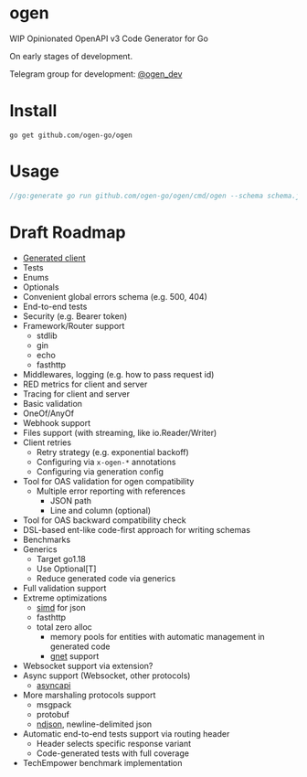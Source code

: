 # ogen

WIP Opinionated OpenAPI v3 Code Generator for Go

On early stages of development.

Telegram group for development: [@ogen_dev](https://t.me/ogen_dev)

# Install
```console
go get github.com/ogen-go/ogen
```

# Usage
```go
//go:generate go run github.com/ogen-go/ogen/cmd/ogen --schema schema.json --target target/dir -package api --clean
```

# Draft Roadmap

* [Generated client](https://github.com/ogen-go/ogen/issues/8)
* Tests
* Enums
* Optionals
* Convenient global errors schema (e.g. 500, 404)
* End-to-end tests
* Security (e.g. Bearer token)
* Framework/Router support
  * stdlib
  * gin
  * echo
  * fasthttp
* Middlewares, logging (e.g. how to pass request id)
* RED metrics for client and server
* Tracing for client and server
* Basic validation
* OneOf/AnyOf
* Webhook support
* Files support (with streaming, like io.Reader/Writer)
* Client retries
  * Retry strategy (e.g. exponential backoff)
  * Configuring via `x-ogen-*` annotations
  * Configuring via generation config
* Tool for OAS validation for ogen compatibility
  * Multiple error reporting with references
    * JSON path
    * Line and column (optional)
* Tool for OAS backward compatibility check
* DSL-based ent-like code-first approach for writing schemas
* Benchmarks
* Generics
  * Target go1.18
  * Use Optional[T]
  * Reduce generated code via generics
* Full validation support
* Extreme optimizations
  * [simd](https://github.com/minio/simdjson-go) for json
  * fasthttp
  * total zero alloc
    * memory pools for entities with automatic management in generated code
    * [gnet](https://github.com/panjf2000/gnet) support
* Websocket support via extension?
* Async support (Websocket, other protocols)
  * [asyncapi](https://github.com/asyncapi/spec/blob/v2.2.0/spec/asyncapi.md)
* More marshaling protocols support
  * msgpack
  * protobuf
  * [ndjson](https://github.com/ndjson/ndjson-spec), newline-delimited json
* Automatic end-to-end tests support via routing header
  * Header selects specific response variant
  * Code-generated tests with full coverage
* TechEmpower benchmark implementation